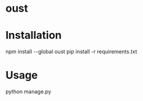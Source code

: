 # oust

# Installation
npm install --global oust
pip install -r requirements.txt

# Usage
python manage.py <url>
